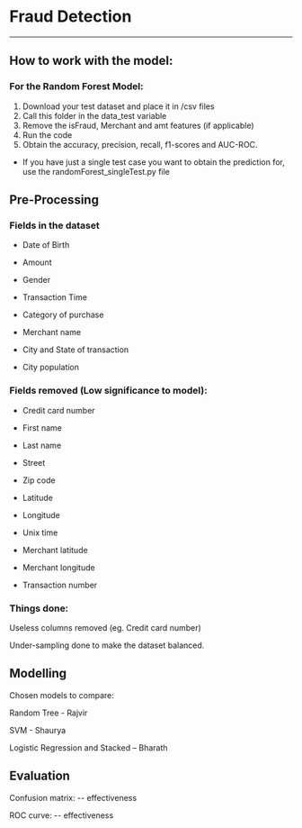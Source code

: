 # Fraud Detection
---
## How to work with the model:
### For the Random Forest Model:
1. Download your test dataset and place it in /csv files 
2. Call this folder in the data_test variable
3. Remove the isFraud, Merchant and amt features (if applicable)
4. Run the code
5. Obtain the accuracy, precision, recall, f1-scores and AUC-ROC.

- If you have just a single test case you want to obtain the prediction for, use the randomForest_singleTest.py file

## Pre-Processing

### Fields in the dataset

- Date of Birth

- Amount

- Gender

- Transaction Time

- Category of purchase

- Merchant name
  
- City and State of transaction

- City population
### Fields removed (Low significance to model):

- Credit card number

- First name

- Last name

- Street

- Zip code

- Latitude

- Longitude

- Unix time

- Merchant latitude

- Merchant longitude

- Transaction number


### Things done:

Useless columns removed (eg. Credit card number)


Under-sampling done to make the dataset balanced.



## Modelling

Chosen models to compare:

Random Tree - Rajvir

SVM - Shaurya

Logistic Regression and Stacked – Bharath

## Evaluation

Confusion matrix: -- effectiveness

ROC curve: -- effectiveness
